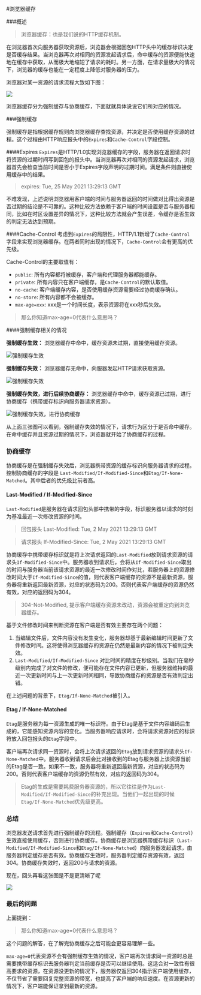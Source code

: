 #浏览器缓存


###概述
>浏览器缓存：也是我们说的HTTP缓存机制。

在浏览器首次向服务器获取资源后，浏览器会根据回包HTTP头中的缓存标识决定是否缓存结果。当浏览器再次对相同的资源发起请求后，命中缓存的资源便能快速地在缓存中获取，从而极大地缩短了请求的耗时。另一方面，在请求量极大的情况下，浏览器的缓存也能在一定程度上降低对服务器的压力。


浏览器对某一资源的请求流程大致如下图：

![](./cache.jpeg)

浏览器缓存分为强制缓存与协商缓存，下面就就具体说说它们所对应的情况。

###强制缓存

强制缓存是指根据缓存规则向浏览器缓存查找资源，并决定是否使用缓存资源的过程。这个过程由HTTP响应报头中的`Expires`和`Cache-Control`字段控制。

####Expires
`Expires`是HTTP/1.0实现浏览器缓存的字段，服务器在返回请求时将资源的过期时间写到回包的报头中。当浏览器再次对相同的资源发起请求，浏览器首先会检查当前时间是否小于Expires字段声明的过期时间。满足条件则直接使用缓存中的结果。

> expires: Tue, 25 May 2021 13:29:13 GMT

不难发现，上述说明浏览器用客户端的时间与服务器返回的时间做对比得出资源是否过期的结论是不可靠的。这种比较方法依赖于客户端的时间设置是否与服务器相同，比如在时区设置差异的情况下，这种比较方法就会产生误差，令缓存是否生效的判定无法达到预期。

####Cache-Control
考虑到`Expires`的局限性，HTTP/1.1新增了`Cache-Control`字段来实现浏览器缓存。在两者同时出现的情况下，`Cache-Control`会有更高的优先级。

Cache-Control的主要取值有：
- `public`: 所有内容都将被缓存，客户端和代理服务器都能缓存。
- `private`: 所有内容只在客户端缓存，是`Cache-Control`的默认取值。
- `no-cache`: 客户端缓存内容，是否使用缓存资源需要经过协商缓存确认。
- `no-store`: 所有内容都不会被缓存。
- `max-age=xxx`: xxx是一个时间长度，表示资源将在xxx秒后失效。

> 那么你知道max-age=0代表什么意思吗？

####强制缓存相关的情况


**强制缓存生效：** 浏览器缓存中命中，缓存资源未过期，直接使用缓存资源。

![强制缓存生效](./cache2.png)

**强制缓存失效：** 浏览器缓存无命中，向服器发起HTTP请求获取资源。

![强制缓存失效](./cache1.png)

**强制缓存失效，进行后续协商缓存：** 浏览器缓存中命中，缓存资源已过期，进行协商缓存（携带缓存标识向服务器请求资源）。

![强制缓存失效，进行协商缓存](./cache3.png)

从上面三张图可以看到，强制缓存失效的情况下，请求行为区分于是否命中缓存。在命中缓存并且资源过期的情况下，浏览器就开始了协商缓存的过程。

### 协商缓存

协商缓存是在强制缓存失效后，浏览器携带资源的缓存标识向服务器请求的过程。控制协商缓存的字段是 `Last-Modified/If-Modified-Since`和`Etag/If-None-Matched`。其中后者的优先级比前者高。

#### Last-Modified / If-Modified-Since

`Last-Modified`是服务器在请求回包头部中携带的字段，标识服务器以请求的时刻为基准最近一次修改资源的时间。


> 回包报头
Last-Modified: Tue, 2 May 2021 13:29:13 GMT

> 请求报头
If-Modified-Since: Tue, 2 May 2021 13:29:13 GMT

协商缓存中携带缓存标识就是将上次请求返回的`Last-Modified`放到请求资源的请求头`If-Modified-Since`中。服务器收到请求后，会将从`If-Modified-Since`取出的时间与服务器当前该请求资源的最近一次修改时间作对比，若服务器上的资源修改时间大于`If-Modified-Since`的值，则代表客户端缓存的资源不是最新资源，服务器将重新返回最新资源，对应的状态码为200。否则代表客户端缓存的资源仍然有效，对应的返回码为304。

> 304-Not-Modified, 提示客户端缓存资源未改动，资源会被重定向到浏览器缓存。

基于文件修改时间来判断资源在客户端是否有效主要存在两个问题：
1. 当编辑文件后，文件内容没有发生变化，服务器却基于最新编辑时间更新了文件修改时间。这将使得浏览器缓存的资源在仍然是最新内容的情况下被判定失效。
2. `Last-Modified/If-Modified-Since` 对比时间的精度在秒级别。当我们在毫秒级别内完成了对文件的修改，便可能存在文件内容已更新，但服务器维持的最近一次更新时间与上一次更新时间相同，导致协商缓存的资源是否有效判定出错。

在上述问题的背景下，`Etag/If-None-Matched`被引入。

#### Etag / If-None-Matched

`Etag`是服务器为每一资源生成的唯一标识符。由于Etag是基于文件内容编码后生成的，它能感知资源内容的变化。当服务器响应请求时，会将请求资源对应的标识符放入回包报头的`Etag`字段中。

客户端再次请求同一资源时，会将上次请求返回的`Etag`放到请求资源的请求头`If-None-Matched`中。服务器收到请求后会比对接收到的Etag与服务器上该资源当前的Etag是否一致。如果不一致，服务器将重新返回最新资源，对应的状态码为200。否则代表客户端缓存的资源仍然有效，对应的返回码为304。

> Etag的生成是需要耗费服务器资源的，所以它往往是作为`Last-Modified/If-Modified-Since`的补充出现。当他们一起出现的时候`Etag/If-None-Matched`优先级更高。

### 总结
浏览器发送请求首先进行强制缓存的流程。强制缓存（`Expires`和`Cache-Control`）生效直接使用缓存，否则进行协商缓存。协商缓存是浏览器携带缓存标识（`Last-Modified/If-Modified-Since`和`Etag/If-None-Matched`）向服务器发起请求，由服务器判定缓存是否有效。协商缓存生效时，服务器判定缓存资源有效，返回304。协商缓存失效时，返回200与请求的资源。

现在，回头再看这张图是不是更清晰了呢

![](./cache.jpeg)

### 最后的问题

上面提到：
> 那么你知道max-age=0代表什么意思吗？

这个问题的解答，在了解完协商缓存之后可能会更容易理解一些。

`max-age=0`代表资源不会有强制缓存生效的情况，客户端再次请求同一资源时总是需要携带缓存标识去服务器判定当前缓存是否可以继续使用。这适合对一致性有很高要求的资源，在资源没更新的情况下，服务器仅返回304指示客户端使用缓存，不仅节省了需要回复完整资源的带宽，也提高了客户端的响应速度。在资源更新的情况下，客户端能保证拿到最新的资源。


